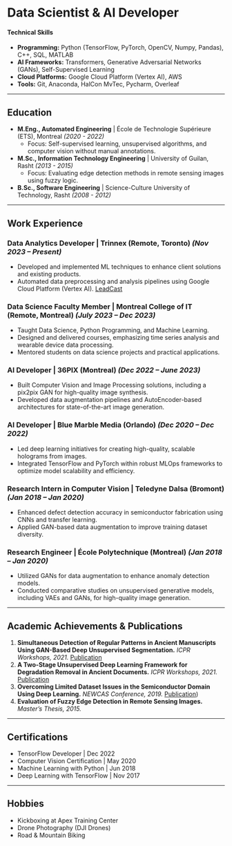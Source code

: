 # Data Scientist & AI Developer

#### Technical Skills
- **Programming:** Python (TensorFlow, PyTorch, OpenCV, Numpy, Pandas), C++, SQL, MATLAB
- **AI Frameworks:** Transformers, Generative Adversarial Networks (GANs), Self-Supervised Learning
- **Cloud Platforms:** Google Cloud Platform (Vertex AI), AWS
- **Tools:** Git, Anaconda, HalCon MvTec, Pycharm, Overleaf

---

## Education
- **M.Eng., Automated Engineering** | École de Technologie Supérieure (ETS), Montreal _(2020 - 2022)_
  - Focus: Self-supervised learning, unsupervised algorithms, and computer vision without manual annotations.
- **M.Sc., Information Technology Engineering** | University of Guilan, Rasht _(2013 - 2015)_
  - Focus: Evaluating edge detection methods in remote sensing images using fuzzy logic.
- **B.Sc., Software Engineering** | Science-Culture University of Technology, Rasht _(2008 - 2012)_

---

## Work Experience

### **Data Analytics Developer** | Trinnex (Remote, Toronto) _(Nov 2023 – Present)_
- Developed and implemented ML techniques to enhance client solutions and existing products.
- Automated data preprocessing and analysis pipelines using Google Cloud Platform (Vertex AI).
  [LeadCast](https://www.trinnex.io/products/leadcast/leadcast-predict)

### **Data Science Faculty Member** | Montreal College of IT (Remote, Montreal) _(July 2023 – Dec 2023)_
- Taught Data Science, Python Programming, and Machine Learning.
- Designed and delivered courses, emphasizing time series analysis and wearable device data processing.
- Mentored students on data science projects and practical applications.

### **AI Developer** | 36PIX (Montreal) _(Dec 2022 – June 2023)_
- Built Computer Vision and Image Processing solutions, including a pix2pix GAN for high-quality image synthesis.
- Developed data augmentation pipelines and AutoEncoder-based architectures for state-of-the-art image generation.

### **AI Developer** | Blue Marble Media (Orlando) _(Dec 2020 – Dec 2022)_
- Led deep learning initiatives for creating high-quality, scalable holograms from images.
- Integrated TensorFlow and PyTorch within robust MLOps frameworks to optimize model scalability and efficiency.

### **Research Intern in Computer Vision** | Teledyne Dalsa (Bromont) _(Jan 2018 – Jan 2020)_
- Enhanced defect detection accuracy in semiconductor fabrication using CNNs and transfer learning.
- Applied GAN-based data augmentation to improve training dataset diversity.

### **Research Engineer** | École Polytechnique (Montreal) _(Jan 2018 – Jan 2020)_
- Utilized GANs for data augmentation to enhance anomaly detection models.
- Conducted comparative studies on unsupervised generative models, including VAEs and GANs, for high-quality image generation.

---

## Academic Achievements & Publications
1. **Simultaneous Detection of Regular Patterns in Ancient Manuscripts Using GAN-Based Deep Unsupervised Segmentation.** _ICPR Workshops, 2021._
   [Publication](https://link.springer.com/chapter/10.1007/978-3-030-68787-8_20)
3. **A Two-Stage Unsupervised Deep Learning Framework for Degradation Removal in Ancient Documents.** _ICPR Workshops, 2021._
   [Publication]([https://link.springer.com/chapter/10.1007/978-3-030-68787-8_20](https://link.springer.com/chapter/10.1007/978-3-030-68787-8_21))
5. **Overcoming Limited Dataset Issues in the Semiconductor Domain Using Deep Learning.** _NEWCAS Conference, 2019._
   [Publication](https://ieeexplore.ieee.org/abstract/document/8961246))
7. **Evaluation of Fuzzy Edge Detection in Remote Sensing Images.** _Master’s Thesis, 2015._

---

## Certifications
- TensorFlow Developer | Dec 2022
- Computer Vision Certification | May 2020
- Machine Learning with Python | Jun 2018
- Deep Learning with TensorFlow | Nov 2017

---

## Hobbies
- Kickboxing at Apex Training Center
- Drone Photography (DJI Drones)
- Road & Mountain Biking

